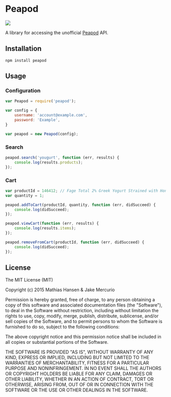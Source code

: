 # Peapod

<a href="https://nodei.co/npm/peapod/"><img src="https://nodei.co/npm/peapod.png"></a>

A library for accessing the unofficial [Peapod](http://www.peapod.com) API.

## Installation
    npm install peapod

## Usage

### Configuration

```JavaScript
var Peapod = require('peapod');

var config = {
    username: 'account@example.com',
    password: 'Example',
}

var peapod = new Peapod(config);

```

### Search

```JavaScript
peapod.search('yougurt', function (err, results) {
    console.log(results.products);
});
```

### Cart

```JavaScript
var productId = 146412; // Fage Total 2% Greek Yogurt Strained with Honey Low Fat All Natural
var quantity = 1;

peapod.addToCart(productId, quantity, function (err, didSucceed) {
    console.log(didSucceed);
});

peapod.viewCart(function (err, results) {
    console.log(results.items);
});

peapod.removeFromCart(productId, function (err, didSucceed) {
    console.log(didSucceed);
});
```

## License

The MIT License (MIT)

Copyright (c) 2015 Mathias Hansen & Jake Mercurio

Permission is hereby granted, free of charge, to any person obtaining a copy of
this software and associated documentation files (the "Software"), to deal in
the Software without restriction, including without limitation the rights to
use, copy, modify, merge, publish, distribute, sublicense, and/or sell copies of
the Software, and to permit persons to whom the Software is furnished to do so,
subject to the following conditions:

The above copyright notice and this permission notice shall be included in all
copies or substantial portions of the Software.

THE SOFTWARE IS PROVIDED "AS IS", WITHOUT WARRANTY OF ANY KIND, EXPRESS OR
IMPLIED, INCLUDING BUT NOT LIMITED TO THE WARRANTIES OF MERCHANTABILITY, FITNESS
FOR A PARTICULAR PURPOSE AND NONINFRINGEMENT. IN NO EVENT SHALL THE AUTHORS OR
COPYRIGHT HOLDERS BE LIABLE FOR ANY CLAIM, DAMAGES OR OTHER LIABILITY, WHETHER
IN AN ACTION OF CONTRACT, TORT OR OTHERWISE, ARISING FROM, OUT OF OR IN
CONNECTION WITH THE SOFTWARE OR THE USE OR OTHER DEALINGS IN THE SOFTWARE.
